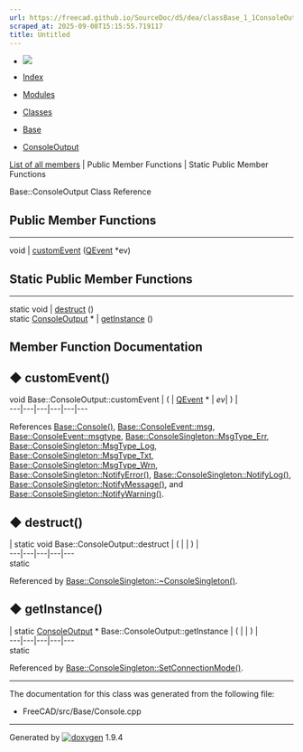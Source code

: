 ```yaml
---
url: https://freecad.github.io/SourceDoc/d5/dea/classBase_1_1ConsoleOutput.html
scraped_at: 2025-09-08T15:15:55.719117
title: Untitled
---
```


  * [ ![](https://www.freecad.org/svg/logo-freecad.svg) ](https://freecadweb.org "FreeCAD")
  * [Index](../../index.html "Index")
  * [Modules](../../modules.html "Modules list")
  * [Classes](../../annotated.html "Annotated list")

  * [Base](../../db/d07/namespaceBase.html)
  * [ConsoleOutput](../../d5/dea/classBase_1_1ConsoleOutput.html)

[List of all members](../../d9/d7d/classBase_1_1ConsoleOutput-members.html) | Public Member Functions | Static Public Member Functions

Base::ConsoleOutput Class Reference

##  Public Member Functions  
  
---  
void | [customEvent](../../d5/dea/classBase_1_1ConsoleOutput.html#a40edafab0b89a345d146e6ab6284d580) ([QEvent](../../db/d17/classQEvent.html) *ev)  
  
##  Static Public Member Functions  
  
---  
static void | [destruct](../../d5/dea/classBase_1_1ConsoleOutput.html#af6d3b626f1387630323d7a84cb20d427) ()  
static [ConsoleOutput](../../d5/dea/classBase_1_1ConsoleOutput.html) * | [getInstance](../../d5/dea/classBase_1_1ConsoleOutput.html#ac8df68aed9f974d34e37ee0b945743bc) ()  
  
## Member Function Documentation

## ◆ customEvent()

void Base::ConsoleOutput::customEvent  | ( | [QEvent](../../db/d17/classQEvent.html) *  | _ev_| ) |   
---|---|---|---|---|---  
  
References
[Base::Console()](../../db/d07/namespaceBase.html#a968fb30e59145eaaa8b1da98680bd729),
[Base::ConsoleEvent::msg](../../da/dcd/classBase_1_1ConsoleEvent.html#a1f269f753723beceb89b24612835e960),
[Base::ConsoleEvent::msgtype](../../da/dcd/classBase_1_1ConsoleEvent.html#a99bec65de31d44670b9c21612c221211),
[Base::ConsoleSingleton::MsgType_Err](../../df/dca/classBase_1_1ConsoleSingleton.html#a26769165baa8e10aa96d68a89d75399da9adf564b5bca3813e28e053f8d208731),
[Base::ConsoleSingleton::MsgType_Log](../../df/dca/classBase_1_1ConsoleSingleton.html#a26769165baa8e10aa96d68a89d75399da4c8d83da40448a24fd37469122037dfb),
[Base::ConsoleSingleton::MsgType_Txt](../../df/dca/classBase_1_1ConsoleSingleton.html#a26769165baa8e10aa96d68a89d75399dae3438ada440361f8f7bfe29451754b99),
[Base::ConsoleSingleton::MsgType_Wrn](../../df/dca/classBase_1_1ConsoleSingleton.html#a26769165baa8e10aa96d68a89d75399dadf5163026958f3c10c1c064c405b3e95),
[Base::ConsoleSingleton::NotifyError()](../../df/dca/classBase_1_1ConsoleSingleton.html#a318de947395635872c44d7dcbab008e9),
[Base::ConsoleSingleton::NotifyLog()](../../df/dca/classBase_1_1ConsoleSingleton.html#a995c87231e31e1217305cb6edda2c956),
[Base::ConsoleSingleton::NotifyMessage()](../../df/dca/classBase_1_1ConsoleSingleton.html#a783b072d0c212602f8fedcda067a540c),
and
[Base::ConsoleSingleton::NotifyWarning()](../../df/dca/classBase_1_1ConsoleSingleton.html#a4d7cff5f0526f0820a754d47cedcd3b2).

## ◆ destruct()

| static void Base::ConsoleOutput::destruct  | ( | | ) |   
---|---|---|---|---  
static  
  
Referenced by
[Base::ConsoleSingleton::~ConsoleSingleton()](../../df/dca/classBase_1_1ConsoleSingleton.html#a83bef8152b25f48540c4ca3c00a71037).

## ◆ getInstance()

| static [ConsoleOutput](../../d5/dea/classBase_1_1ConsoleOutput.html) * Base::ConsoleOutput::getInstance  | ( | | ) |   
---|---|---|---|---  
static  
  
Referenced by
[Base::ConsoleSingleton::SetConnectionMode()](../../df/dca/classBase_1_1ConsoleSingleton.html#a48e7205de536c5cebc7048a42fc2157f).

* * *

The documentation for this class was generated from the following file:

  * FreeCAD/src/Base/Console.cpp

* * *

Generated by
[![doxygen](../../doxygen.svg)](https://www.doxygen.org/index.html) 1.9.4

